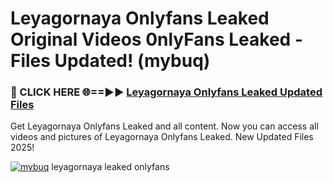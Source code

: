 # Leyagornaya Onlyfans Leaked Original Videos 0nlyFans Leaked - Files Updated! (mybuq)

<h3>🔴 CLICK HERE 🌐==►► <a href="https://tinyurl.com/4seja8ks" rel="nofollow">Leyagornaya Onlyfans Leaked Updated Files</a></h3>

Get Leyagornaya Onlyfans Leaked and all content. Now you can access all videos and pictures of Leyagornaya Onlyfans Leaked. New Updated Files 2025!

[![mybuq](https://i.imgur.com/EWjZXRe.gif)](https://tinyurl.com/4seja8ks)
leyagornaya leaked onlyfans